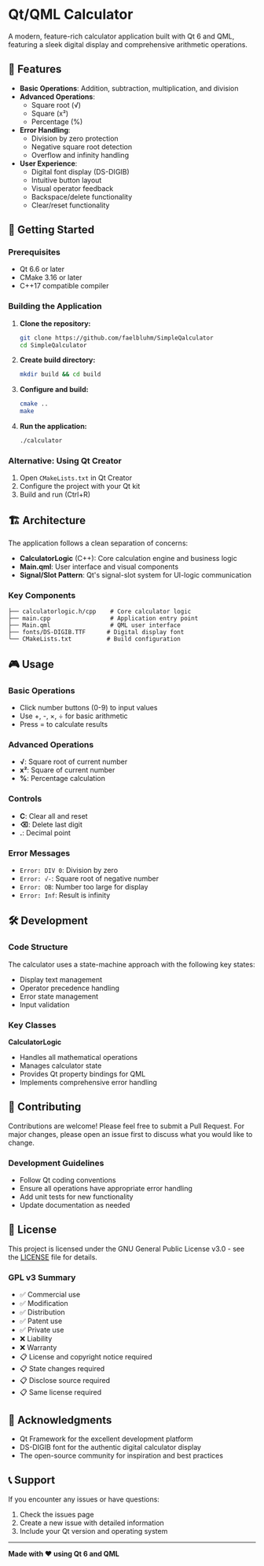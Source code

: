 # Qt/QML Calculator

A modern, feature-rich calculator application built with Qt 6 and QML, featuring a sleek digital display and comprehensive arithmetic operations.

## 🌟 Features

- **Basic Operations**: Addition, subtraction, multiplication, and division
- **Advanced Operations**: 
  - Square root (√)
  - Square (x²)
  - Percentage (%)
- **Error Handling**: 
  - Division by zero protection
  - Negative square root detection
  - Overflow and infinity handling
- **User Experience**:
  - Digital font display (DS-DIGIB)
  - Intuitive button layout
  - Visual operator feedback
  - Backspace/delete functionality
  - Clear/reset functionality

## 🚀 Getting Started

### Prerequisites

- Qt 6.6 or later
- CMake 3.16 or later
- C++17 compatible compiler

### Building the Application

1. **Clone the repository:**
   ```bash
   git clone https://github.com/faelbluhm/SimpleQalculator
   cd SimpleQalculator
   ```

2. **Create build directory:**
   ```bash
   mkdir build && cd build
   ```

3. **Configure and build:**
   ```bash
   cmake ..
   make
   ```

4. **Run the application:**
   ```bash
   ./calculator
   ```

### Alternative: Using Qt Creator

1. Open `CMakeLists.txt` in Qt Creator
2. Configure the project with your Qt kit
3. Build and run (Ctrl+R)

## 🏗️ Architecture

The application follows a clean separation of concerns:

- **CalculatorLogic** (C++): Core calculation engine and business logic
- **Main.qml**: User interface and visual components
- **Signal/Slot Pattern**: Qt's signal-slot system for UI-logic communication

### Key Components

```
├── calculatorlogic.h/cpp    # Core calculator logic
├── main.cpp                 # Application entry point
├── Main.qml                 # QML user interface
├── fonts/DS-DIGIB.TTF      # Digital display font
└── CMakeLists.txt          # Build configuration
```

## 🎮 Usage

### Basic Operations
- Click number buttons (0-9) to input values
- Use +, -, ×, ÷ for basic arithmetic
- Press = to calculate results

### Advanced Operations
- **√**: Square root of current number
- **x²**: Square of current number
- **%**: Percentage calculation

### Controls
- **C**: Clear all and reset
- **⌫**: Delete last digit
- **.**: Decimal point

### Error Messages
- `Error: DIV 0`: Division by zero
- `Error: √-`: Square root of negative number
- `Error: OB`: Number too large for display
- `Error: Inf`: Result is infinity

## 🛠️ Development

### Code Structure

The calculator uses a state-machine approach with the following key states:
- Display text management
- Operator precedence handling
- Error state management
- Input validation

### Key Classes

**CalculatorLogic**
- Handles all mathematical operations
- Manages calculator state
- Provides Qt property bindings for QML
- Implements comprehensive error handling

## 🤝 Contributing

Contributions are welcome! Please feel free to submit a Pull Request. For major changes, please open an issue first to discuss what you would like to change.

### Development Guidelines
- Follow Qt coding conventions
- Ensure all operations have appropriate error handling
- Add unit tests for new functionality
- Update documentation as needed

## 📝 License

This project is licensed under the GNU General Public License v3.0 - see the [LICENSE](LICENSE) file for details.

### GPL v3 Summary
- ✅ Commercial use
- ✅ Modification
- ✅ Distribution
- ✅ Patent use
- ✅ Private use
- ❌ Liability
- ❌ Warranty
- 📋 License and copyright notice required
- 📋 State changes required
- 📋 Disclose source required
- 📋 Same license required

## 🙏 Acknowledgments

- Qt Framework for the excellent development platform
- DS-DIGIB font for the authentic digital calculator display
- The open-source community for inspiration and best practices

## 📞 Support

If you encounter any issues or have questions:
1. Check the issues page
2. Create a new issue with detailed information
3. Include your Qt version and operating system

---

**Made with ❤️ using Qt 6 and QML**
